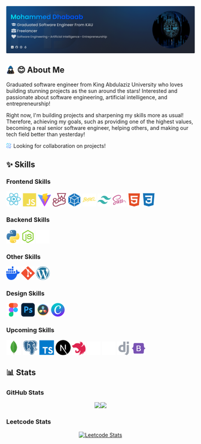 <img src="./assets/banner/Banner.png" alt="Banner" />

## <div style="display: flex; align-items:center; gap: 6px;"><img src = "https://github.com/0xAbdulKhalid/0xAbdulKhalid/raw/main/assets/mdImages/about_me.gif" width ="23" height="23">😊 About Me</div>

Graduated software engineer from King Abdulaziz University who loves building stunning projects as the sun around the stars! Interested and passionate about software engineering, artificial intelligence, and entrepreneurship!

Right now, I'm building projects and sharpening my skills more as usual! Therefore, achieving my goals, such as providing one of the highest values, becoming a real senior software engineer, helping others, and making our tech field better than yesterday!

<div style="display: flex; align-items:center; gap: 6px;"><img src="./assets/icons/teamwork.svg" width="13" /> Looking for collaboration on projects!</div>

## ✨ Skills

### Frontend Skills

<a href="https://reactjs.org/" target="_blank" rel="noreferrer"> <img src="./assets/skills/frontend/react.svg" alt="react" width="40" height="40" alt="React.js" title="React.js" /></a>
<a href="https://www.javascript.com/" target="_blank" rel="noreferrer"><img src="./assets/skills/frontend/javascript.svg" width="36" height="36" alt="JavaScript" title="JavaScript" /></a>
<a href="https://vitejs.dev/" target="_blank" rel="noreferrer"><img src="./assets/skills/frontend/vite.svg" width="36" height="36" alt="Vite.js" title="Vite.js" /></a>
<a href="https://jestjs.io/" target="_blank" rel="noreferrer"><img src="./assets/skills/frontend/jest.svg" width="36" height="36" alt="Jest.js" title="Jest.js" /></a>
<a href="https://webpack.js.org/" target="_blank" rel="noreferrer"><img src="./assets/skills/frontend/webpack.svg" width="36" height="36" alt="Webpack" title="Webpack" /></a>
<a href="https://babeljs.io/" target="_blank" rel="noreferrer"><img src="./assets/skills/frontend/babel.svg" width="36" height="36" alt="Babel" title="Babel" /></a>
<a href="https://tailwindcss.com/" target="_blank" rel="noreferrer"><img src="./assets/skills/frontend/tailwindcss.svg" width="36" height="36" alt="TailwindCSS" title="TailwindCSS" /></a>
<a href="https://sass-lang.com/" target="_blank" rel="noreferrer"><img src="./assets/skills/frontend/sass.svg" width="36" height="36" alt="SASS" title="SASS" /></a>
<a href="https://developer.mozilla.org/en-US/docs/Glossary/HTML5" target="_blank" rel="noreferrer"><img src="./assets/skills/frontend/html.svg" width="36" height="36" alt="HTML5" title="HTML5" /></a>
<a href="https://www.w3.org/TR/CSS/#css" target="_blank" rel="noreferrer"><img src="./assets/skills/frontend/css.svg" width="36" height="36" alt="CSS3" title="CSS3" /></a>

### Backend Skills

<a href="https://www.python.org/" target="_blank" rel="noreferrer"><img src="./assets/skills/backend/python.svg" width="36" height="36" alt="Python" title="Python"/></a>
<a href="https://nodejs.org/en/" target="_blank" rel="noreferrer"><img src="./assets/skills/backend/node.svg" width="36" height="36" alt="Node.js" title="Node.js" /></a>
<a href="https://expressjs.com/" target="_blank" rel="noreferrer"><img src="./assets/skills/backend/express.svg" width="36" height="36" alt="Express.js" title="Express.js" /></a>

### Other Skills

<a href="https://www.docker.com/" target="_blank" rel="noreferrer"><img src="./assets/skills/other/docker.svg" width="36" height="36" alt="Docker" title="Docker" /></a>
<a href="https://git-scm.com/" target="_blank" rel="noreferrer"><img src="./assets/skills/other/git.svg" width="36" height="36" alt="Git" title="Git" /></a>
<a href="https://wordpress.org/" target="_blank" rel="noreferrer"><img src="./assets/skills/other/wordpress.svg" width="36" height="36" alt="WordPress" title="WordPress" /></a>

### Design Skills

<a href="https://www.figma.com/" target="_blank" rel="noreferrer"><img src="./assets/skills/desgin/figma.svg" width="36" height="36" alt="Figma" title="Figma" /></a>
<a href="https://www.adobe.com/uk/products/photoshop.html" target="_blank" rel="noreferrer"><img src="./assets/skills/desgin/photoshop.svg" width="36" height="36" alt="Photoshop" title="Photoshop" /></a>
<a href="https://www.blackmagicdesign.com/products/davinciresolve" target="_blank" rel="noreferrer"><img src="./assets/skills/desgin/davinci-resolve.svg" width="36" height="36" alt="Davinci Resolve" title="Davinci Resolve" /></a>
<a href="https://www.canva.com/" target="_blank" rel="noreferrer"><img src="./assets/skills/desgin/canva.svg" width="36" height="36" alt="Canva" title="Canva" /></a>
<br>

### Upcoming Skills

<a href="https://www.mongodb.com/" target="_blank" rel="noreferrer"> <img src="./assets/skills/backend/mongodb.svg" alt="mongodb" width="40" height="40" title="mongodb" /></a>
<a href="https://www.postgresql.org" target="_blank" rel="noreferrer"> <img src="./assets/skills/backend/postgresql.svg" alt="postgresql" title="postgresql" width="40" height="40"/></a>
<a href="https://www.typescriptlang.org/" target="_blank" rel="noreferrer"> <img src="./assets/skills/frontend/typescript.svg" alt="Typescript" title="Typescript" width="40" height="40"/></a>
<a href="https://nextjs.org/" target="_blank" rel="noreferrer"> <img src="./assets/skills/frontend/next.svg" alt="nextjs-colored" title="Next.js" width="40" height="40"/></a>
<a href="https://docs.nestjs.com/" target="_blank" rel="noreferrer"><img src="./assets/skills/frontend/nest.svg" width="36" height="36" alt="Nest.js" title="Nest.js" /></a>
<a href="https://aws.amazon.com" target="_blank" rel="noreferrer"><img src="./assets/skills/backend/aws.svg" width="36" height="36" alt="Amazon Web Services" title="Amazon Web Services" /></a>
<a href="https://flask.palletsprojects.com/en/2.0.x/" target="_blank" rel="noreferrer"><img src="./assets/skills/backend/flask.svg" width="36" height="36" alt="Flask" title="Flask" /></a>
<a href="https://www.djangoproject.com/" target="_blank" rel="noreferrer"><img src="./assets/skills/backend/django.svg" width="36" height="36" alt="Django" title="Django" /></a>
<a href="https://getbootstrap.com/" target="_blank" rel="noreferrer"><img src="./assets/skills//frontend/bootstrap.svg" width="36" height="36" alt="Bootstrap" title="Bootstrap" /></a>

## 📊 Stats

### GitHub Stats

<div style="display:flex; justify-content: center;">
<a href="https://github.com/mohammed-dhabaab" target="_blank">
  <img height="180em" src="https://github-readme-streak-stats.herokuapp.com/?user=mohammed-dhabaab&theme=algolia&hide_border=true"/><img height="180em" src="https://github-readme-stats.vercel.app/api/top-langs/?username=mohammed-dhabaab&theme=algolia&hide_border=true&include_all_commits=true&count_private=false&layout=compact"/>
</a>
</div>

### Leetcode Stats

<div style="display:flex; justify-content: center;">
<a href="https://leetcode.com/Mohammed_Dhabaab" target="_blank">
    <img height="180em" src="https://leetcard.jacoblin.cool/Mohammed_Dhabaab" alt="Leetcode Stats">
  </a>
</div>

<!--
![](https://github-readme-stats.vercel.app/api?username=Mohammed-dhabaab&theme=algolia&hide_border=true&include_all_commits=true&count_private=false)<br/>
-->

<!-- Proudly created with GPRM ( https://gprm.itsvg.in ) -->

<!-- Proudly created with GPRM ( https://gprm.itsvg.in ) -->

<!--
**Mohammed-Aldhabaab/Mohammed-Aldhabaab** is a ✨ _special_ ✨ repository because its `README.md` (this file) appears on your GitHub profile.

Here are some ideas to get you started:

- 🔭 I’m currently working on ...
- 🌱 I’m currently learning ...
- 👯 I’m looking to collaborate on ...
- 🤔 I’m looking for help with ...
- 💬 Ask me about ...
- 📫 How to reach me: ...
- 😄 Pronouns: ...
- ⚡ Fun fact: ...
-->
